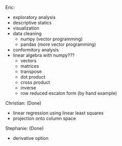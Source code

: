 Eric:
* exploratory analysis
 * descriptive statics
 * visualization
 * data cleaning
   * numpy (vector programming)
   * pandas (more vector programming)
* conformitory analysis
* linear algebra with numpy???
   * vectors
   * matrices
   * transpose
   * dot product
   * cross product
   * inverse
   * row reduced escalon form (by hand example)

Christian: (Done)
 * linear regression using linear least squares
 * projection onto column space

Stephanie: (Done)
  * derivative option